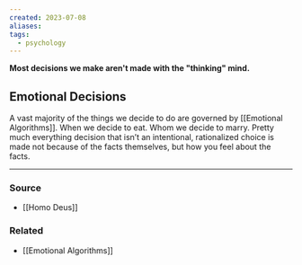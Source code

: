 ```yaml
---
created: 2023-07-08
aliases: 
tags:
  - psychology
---
```

**Most decisions we make aren't made with the "thinking" mind.**

## Emotional Decisions

A vast majority of the things we decide to do are governed by [[Emotional Algorithms]]. When we decide to eat. Whom we decide to marry. Pretty much everything decision that isn’t an intentional, rationalized choice is made not because of the facts themselves, but how you feel about the facts.

---
### Source
- [[Homo Deus]]

### Related
- [[Emotional Algorithms]]